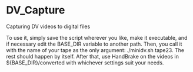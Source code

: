 # DV_Capture
Capturing DV videos to digital files

To use it, simply save the script wherever you like, make it executable, and if necessary edit the BASE_DIR variable to another path. Then, you call it with the name of your tape as the only argument: ./minidv.sh tape23. The rest should happen by itself. After that, use HandBrake on the videos in ${BASE_DIR}/converted with whichever settings suit your needs.
